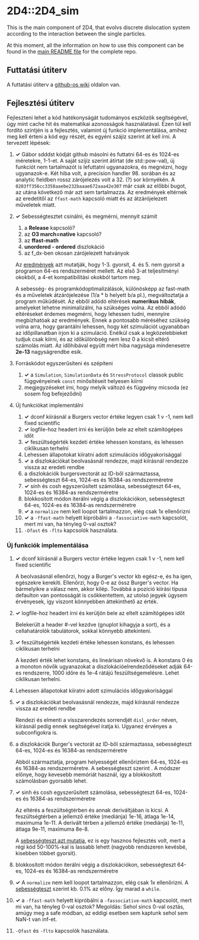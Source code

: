 # 2D4::2D4_sim
This is the main component of 2D4, that evolvs discrete dislocation system according to the interaction between the single particles.

At this moment, all the information on how to use this component can be found in the [main README file](https://github.com/danieltuzes/2D4) for the complete repo.

## Futtatási útiterv
A futtatási útiterv a [github-os wiki](https://github.com/danieltuzes/2D4/wiki/DDD-futtat%C3%A1si-ki%C3%A9rt%C3%A9kel%C3%A9si-roadmap-%C3%A9s-todo) oldalon van.

## Fejlesztési útiterv
Fejleszteni lehet a kód hatékonyságát tudományos eszközök segítségével, úgy mint cache hit és matematikai azonosságok használatával. Ezen túl kell fordító szintjén is a fejlesztés, valamint új funkció implementálása, amihez meg kell érteni a kód egy részét, és egyéni szájíz szerint át kell írni. A tervezett lépések:

1. **✓** Gábor sdddst kódját github másolni és futtatni 64-es és 1024-es méretekre, 1-1-et. A saját szíjíz szerint átírtat (de std::pow-val), új funkciót nem tartalmazót is lefuttatni ugyanazokra, és megnézni, hogy ugyanazok-e. Két hiba volt, a precision handler 98. sorában és az analytic fieldben rossz zárójelezés volt a 32. (?) sor környékén. A `0203ff356cc3358aaebe232baaae672aaa42e307` már csak az előbbi bugot, az utána következő már azt sem tartalmazza. Az eredmények eltérnek az eredetitől az `ffast-math` kapcsoló miatt és az átzárójelezett műveletek miatt.

3. **✓** Sebességtesztet csinálni, és megmérni, mennyit számít

   1. a **Release** kapcsoló?
   1. az **O3 march=native** kapcsoló?
   2. az **ffast-math**
   4. **unordered - ordered** diszlokáció
   3. az f_dx-ben okosan zárójelezett hatványok

   Az [eredmények](speedtests.md#első-ötletek) azt mutatják, hogy 1-3. gyorsít, 4. és 5. nem gyorsít a programon 64-es rendszerméret mellett. Az első 3-at teljesítményi okokból, a 4-et kompatibilitási okokból tartom meg.

   A sebesség- és programkódoptimalizálások, különösképp az fast-math és a műveletek átzárójelezése (1/a * b helyett b/a pl.), megváltoztatja a program műküdését. Az ebből adódó eltérések **numerikus hibák**, amelyeket lehetne minimalizálni, ha szükséges volna. Az ebből adódó eltéréseket érdemes megmérni, hogy lehessen tudni, mennyire megbízhatóak az eredmények. Ennek a pontosabb méréséhez szükség volna arra, hogy garantálni lehessen, hogy két szimulációt ugyanabban az időpillanatban írjon ki a szimuláció. Enélkül csak a legközelebbieket tudjuk csak kiírni, és az időkülönbség nem lesz 0 a kicsit eltérő számolás miatt. Az időhibával együtt mért hiba nagysága mindenesetre **2e-13** nagyságrendbe esik.

4. Forráskódot egyszerűsíteni és szépíteni
   1. **✓** a `Simulation`, `SimulationData` és `StressProtocol` classok public függvényeinek `const` minősítéseit helyesen kiírni
   2. megjegyzéseket írni, hogy melyik változó és függvény micsoda (ez sosem fog befejeződni)

4. Új funkciókat implementálni
   1. **✓** dconf kiírásnál a Burgers vector értéke legyen csak 1 v -1, nem kell fixed scientific
   2. **✓** logfile-hoz headert írni és kerüljön bele az eltelt számítógépes időt 
   3. **✓** feszültségérték kezdeti értéke lehessen konstans, és lehessen ciklikusan terhelni
   4. Lehessen állapotokat kiíratni adott szimulációs időgyakorisággal
   5. **✓** a diszlokációkat beolvasásnál rendezze, majd kiírásnál rendezze vissza az eredeti rendbe
   6. a diszlokációk burgersvectorát az ID-ből származtassa, sebességteszt 64-es, 1024-es és 16384-as rendszerméretre
   7. **✓** sinh és cosh egyszerűsített számolása, sebességteszt 64-es, 1024-es és 16384-as rendszerméretre
   8. blokkosított módon iterálni végig a diszlokációkon, sebességteszt 64-es, 1024-es és 16384-as rendszerméretre
   9. **✓** a `normalize` nem kell loopot tartalmazzon, elég csak 1x ellenőrizni
   10. **✓** a `-ffast-math` helyett kipróbálni a `-fassociative-math` kapcsolót, mert mi van, ha tényleg 0-val osztok?
   11. `-Ofast` és `-flto` kapcsolók használata.

### Új funkciók implementálása

   1. **✓** dconf kiírásnál a Burgers vector értéke legyen csak 1 v -1, nem kell fixed scientific
   
		A beolvasásnál ellenőrzi, hogy a Burger's vector kb egész-e, és ha igen, egészekre kerekíti. Ellenőrzi, hogy 0-e az össz Burger's vector. Ha bármelyikre a válasz nem, akkor kilép. Továbbá a pozíció kiírási típusa defaulton van pontosságát is csökkentettem, az utolsó jegyek úgysem érvényesek, így viszont könnyebben áttekinthető az érték.

   2. **✓** logfile-hoz headert írni és kerüljön bele az eltelt számítógépes időt

		Belekerült a header #-vel kezdve (gnuplot kihagyja a sort), és a cellahatárolók tabulátorok, sokkal könnyebb áttekinteni.

   3. **✓** feszültségérték kezdeti értéke lehessen konstans, és lehessen ciklikusan terhelni

		A kezdeti érték lehet konstans, és lineárisan növekvő is. A konstans 0 és a monoton növők ugyanazokat a diszlokációelrendeződéseket adják 64-es rendszerre, 1000 időre és 1e-4 rátájú feszültségemelésre. Lehet ciklikusan terhelni.

   4. Lehessen állapotokat kiíratni adott szimulációs időgyakorisággal
   5. **✓** a diszlokációkat beolvasásnál rendezze, majd kiírásnál rendezze vissza az eredeti rendbe

		Rendezi és elmenti a visszarendezés sorrendjét `disl_order` néven, kiírásnál pedig ennek segítségével íratja ki. Ugyanez érvényes a subconfigokra is.

   6. a diszlokációk Burger's vectorát az ID-ből származtassa, sebességteszt 64-es, 1024-es és 16384-as rendszerméretre

        Abból származtatja, program helyességét ellenőriztem 64-es, 1024-es és 16384-as rendszerméretre. A sebességteszt szerint . A módszer előnye, hogy kevesebb memóriát használ, így a blokkosított számolásban gyorsabb lehet.

   7. **✓** sinh és cosh egyszerűsített számolása, sebességteszt 64-es, 1024-es és 16384-as rendszerméretre

      Az eltérés a feszültségtérben és annak deriváltjában is kicsi. A feszültségtérben a jellemző értéke (mediánja) 1e-16, átlaga 1e-14, maximuma 1e-11. A derivált térben a jellemző értéke (mediánja) 1e-11, átlaga 9e-11, maximuma 8e-8.

      A [sebességteszt azt mutatja](speedtests.md#ieee_hyperbolic), ez is egy hasznos fejlesztés volt, mert a régi kód 50-100%-kal is lassabb lehett (nagyobb rendszeren kevésbé, kisebben többet gyorsít).

   8. blokkosított módon iterálni végig a diszlokációkon, sebességteszt 64-es, 1024-es és 16384-as rendszerméretre
   9. **✓** A `normalize` nem kell loopot tartalmazzon, elég csak 1x ellenőrizni. A [sebességteszt](speedtests.md#normalize) szerint kb. 0.1% az előny. Így marad a `while`.

   10. **✓** a `-ffast-math` helyett kipróbálni a `-fassociative-math` kapcsolót, mert mi van, ha tényleg 0-val osztok? Megoldás: Sehol sincs 0-val osztás, amúgy meg a safe módban, az eddigi esetben sem kaptunk sehol sem NaN-t van inf-et.

   11. `-Ofast` és `-flto` kapcsolók használata.
